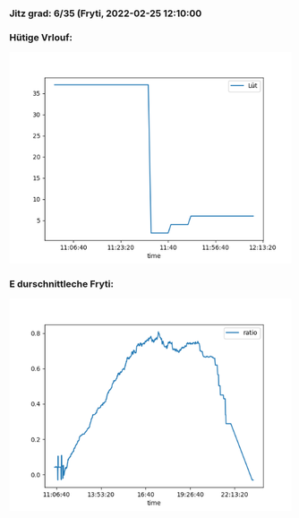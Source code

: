 ### Jitz grad: 6/35 (Fryti, 2022-02-25 12:10:00

### Hütige Vrlouf:
![Graph](Today.png)

### E durschnittleche Fryti:
![Graph](Fryti.png)